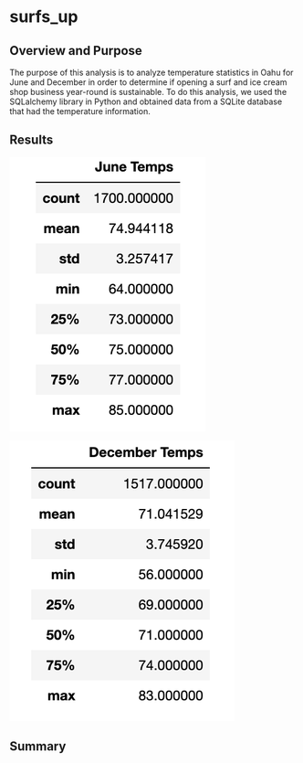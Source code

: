 # surfs_up

## Overview and Purpose

The purpose of this analysis is to analyze temperature statistics in Oahu for June and December in order to determine if opening a surf and ice cream shop business year-round is sustainable. To do this analysis, we used the SQLalchemy library in Python and obtained data from a SQLite database that had the temperature information. 


## Results

![june](https://github.com/tylerfallon/surfs_up/blob/main/june_temps.png?raw=true)

![dec](https://github.com/tylerfallon/surfs_up/blob/main/dec_temps.png?raw=true)


## Summary
